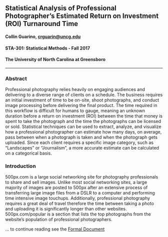 ## Statistical Analysis of Professional Photographer’s Estimated Return on Investment (ROI) Turnaround Time
#### Collin Guarino, crguarin@uncg.edu
#### STA-301: Statistical Methods - Fall 2017
#### The University of North Carolina at Greensboro
___

### Abstract
Professional photography relies heavily on engaging audiences and delivering to a diverse range of clients on a schedule. The business requires an initial investment of time to be on-site, shoot photographs, and conduct image processing before delivering the final product. The time required in this workflow is difficult for humans to gauge, meaning an unknown duration before a return on investment (ROI) between the time that money is spent to take the photograph and the time the photographs can be licensed or sold. Statistical techniques can be used to extract, analyze, and visualize how a professional photographer can estimate how many days, on average, pass between when a photograph is taken and when the photograph gets uploaded. Since each client requires a specific image category, such as “Landscapes” or “Journalism”, a more accurate estimate can be calculated on a categorical basis.

### Introduction
500px.com is a large social networking site for photography professionals to share and sell images. Unlike most social networking sites, a large majority of images are posted to 500px after an extensive process of transferring large image files from a DSLR to a computer and performing time intensive image touchups. Additionally, professional photography requires a great deal of travel therefore the time between taking a photo and uploading it is significantly longer than other websites. 500px.com/popular is a section that lists the top photographs from the website’s population of professional photographers.


... to continue reading see the [Formal Document](https://github.com/Collinux/photo-roi-turnaround/blob/master/Formal%20Document.pdf)
